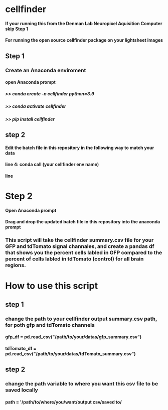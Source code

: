 # cellfinder
#### If your running this from the Denman Lab Neuropixel Aquisition Computer skip Step 1
#### For running the open source cellfinder package on your lightsheet images

## Step 1
### Create an Anaconda enviroment
#### open Anaconda prompt
##### >> conda create -n cellfinder python=3.9
##### >> conda activate cellfinder
##### >> pip install cellfinder

## step 2
#### Edit the batch file in this repository in the following way to match your data
#### line 4: conda call (your cellfinder env name)
#### line 

# Step 2
#### Open Anaconda prompt
#### Drag and drop the updated batch file in this repository into the anaconda prompt


### This script will take the cellfinder summary.csv file for your GFP and tdTomato signal channales, and create a pandas df that shows you the percent cells labled in GFP compared to the percent of cells labled in tdTomato (control) for all brain regions.

# How to use this script 
## step 1
### change the path to your cellfinder output summary.csv path, for poth gfp and tdTomato channels 
#### gfp_df = pd.read_csv("/path/to/your/datas/gfp_summary.csv")
#### tdTomato_df = pd.read_csv("/path/to/your/datas/tdTomato_summary.csv")

## step 2
### change the path variable to where you want this csv file to be saved locally 
#### path = '/path/to/where/you/want/output csv/saved to/
